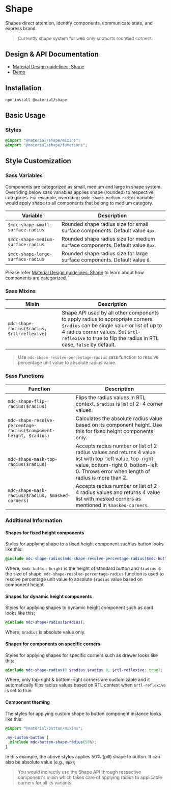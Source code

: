 <!--docs:
title: "Shape"
layout: detail
section: components
excerpt: "Shapes direct attention, identify components, communicate state, and express brand."
path: /catalog/shape/
-->

# Shape
<!--<div class="article__asset">
  <a class="article__asset-link"
     href="https://material-components.github.io/material-components-web-catalog/#/component/shape">
    <img src="{{ site.rootpath }}/images/mdc_web_screenshots/shape.png" width="159" alt="Shape screenshot">
  </a>
</div>-->

Shapes direct attention, identify components, communicate state, and express brand.

> Currently shape system for web only supports rounded corners.

## Design & API Documentation

<ul class="icon-list">
  <li class="icon-list-item icon-list-item--spec">
    <a href="https://material.io/go/design-shape">Material Design guidelines: Shape</a>
  </li>
  <li class="icon-list-item icon-list-item--link">
    <a href="https://material-components.github.io/material-components-web-catalog/#/component/shape">Demo</a>
  </li>
</ul>

## Installation

```
npm install @material/shape
```

## Basic Usage

### Styles

```scss
@import "@material/shape/mixins";
@import "@material/shape/functions";
```

## Style Customization

### Sass Variables

Components are categorized as small, medium and large in shape system. Overriding below sass variables applies shape (rounded) to respective categories. For example, overriding `$mdc-shape-medium-radius` variable would apply shape to all components that belong to medium category.

Variable | Description
--- | ---
`$mdc-shape-small-surface-radius` | Rounded shape radius size for small surface components. Default value `4px`.
`$mdc-shape-medium-surface-radius` | Rounded shape radius size for medium surface components. Default value `8px`.
`$mdc-shape-large-surface-radius` | Rounded shape radius size for large surface components. Default value `0`.

Please refer [Material Design guidelines: Shape](https://material.io/go/design-shape) to learn about how components are categorized.

### Sass Mixins

Mixin | Description
--- | ---
`mdc-shape-radius($radius, $rtl-reflexive)` | Shape API used by all other components to apply radius to appropriate corners. `$radius` can be single value or list of up to 4 radius corner values. Set `$rtl-reflexive` to true to flip the radius in RTL case, `false` by default.

> Use `mdc-shape-resolve-percentage-radius` sass function to resolve percentage unit value to absolute radius value.

### Sass Functions

Function | Description
--- | ---
`mdc-shape-flip-radius($radius)` | Flips the radius values in RTL context. `$radius` is list of 2-4 corner values.
`mdc-shape-resolve-percentage-radius($component-height, $radius)` | Calculates the absolute radius value based on its component height. Use this for fixed height components only.
`mdc-shape-mask-top-radius($radius)` | Accepts radius number or list of 2 radius values and returns 4 value list with top-left value, top-right value, bottom-right 0, bottom-left 0. Throws error when length of radius is more than 2.
`mdc-shape-mask-radius($radius, $masked-corners)` | Accepts radius number or list of 2-4 radius values and returns 4 value list with masked corners as mentioned in `$masked-corners`.

### Additional Information

#### Shapes for fixed height components

Styles for applying shape to a fixed height component such as button looks like this:

```scss
@include mdc-shape-radius(mdc-shape-resolve-percentage-radius($mdc-button-height, $radius));
```

Where, `$mdc-button-height` is the height of standard button and `$radius` is the size of shape. `mdc-shape-resolve-percentage-radius` function is used to resolve percentage unit value to absolute `$radius` value based on component height.

#### Shapes for dynamic height components

Styles for applying shapes to dynamic height component such as card looks like this:

```scss
@include mdc-shape-radius($radius);
```

Where, `$radius` is absolute value only.

#### Shapes for components on specific corners

Styles for applying shapes for specific corners such as drawer looks like this:

```scss
@include mdc-shape-radius(0 $radius $radius 0, $rtl-reflexive: true);
```

Where, only top-right & bottom-right corners are customizable and it automatically flips radius values based on RTL context when `$rtl-reflexive` is set to true.

#### Component theming

The styles for applying custom shape to button component instance looks like this:

```scss
@import "@material/button/mixins";

.my-custom-button {
  @include mdc-button-shape-radius(50%);
}
```

In this example, the above styles applies 50% (pill) shape to button. It can also be absolute value (e.g., `8px`);

> You would indirectly use the Shape API through respective component's mixin which takes care of applying radius to applicable corners for all its variants.
